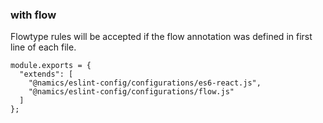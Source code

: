 ### with flow
Flowtype rules will be accepted if the flow annotation was defined in first line of each file.
```
module.exports = {
  "extends": [
    "@namics/eslint-config/configurations/es6-react.js",
    "@namics/eslint-config/configurations/flow.js"
  ]
};
```

